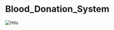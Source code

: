 ﻿# Blood_Donation_System
![Hits](https://hits.seeyoufarm.com/api/count/incr/badge.svg?url=https://github.com/Taleb013/Blood_Donation_System&count_bg=%2379C83D&title_bg=%23555555&icon=github.svg&icon_color=%23E7E7E7&title=visits&edge_flat=false)
